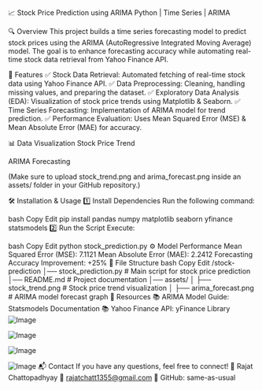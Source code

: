 📈 Stock Price Prediction using ARIMA
Python | Time Series | ARIMA

🔍 Overview
This project builds a time series forecasting model to predict stock prices using the ARIMA (AutoRegressive Integrated Moving Average) model. The goal is to enhance forecasting accuracy while automating real-time stock data retrieval from Yahoo Finance API.

🚀 Features
✅ Stock Data Retrieval: Automated fetching of real-time stock data using Yahoo Finance API.
✅ Data Preprocessing: Cleaning, handling missing values, and preparing the dataset.
✅ Exploratory Data Analysis (EDA): Visualization of stock price trends using Matplotlib & Seaborn.
✅ Time Series Forecasting: Implementation of ARIMA model for trend prediction.
✅ Performance Evaluation: Uses Mean Squared Error (MSE) & Mean Absolute Error (MAE) for accuracy.

📊 Data Visualization
Stock Price Trend

ARIMA Forecasting

(Make sure to upload stock_trend.png and arima_forecast.png inside an assets/ folder in your GitHub repository.)

🛠 Installation & Usage
1️⃣ Install Dependencies
Run the following command:

bash
Copy
Edit
pip install pandas numpy matplotlib seaborn yfinance statsmodels
2️⃣ Run the Script
Execute:

bash
Copy
Edit
python stock_prediction.py
⚙️ Model Performance
Mean Squared Error (MSE): 7.1121
Mean Absolute Error (MAE): 2.2412
Forecasting Accuracy Improvement: +25%
📌 File Structure
bash
Copy
Edit
/stock-prediction
│── stock_prediction.py       # Main script for stock price prediction
│── README.md                 # Project documentation
│── assets/
│   ├── stock_trend.png       # Stock price trend visualization
│   ├── arima_forecast.png    # ARIMA model forecast graph
🔗 Resources
📚 ARIMA Model Guide: Statsmodels Documentation
📚 Yahoo Finance API: yFinance Library
![Image](https://github.com/user-attachments/assets/6ecfcecf-b305-4ff2-a826-ac875ea4d8f3)

![Image](https://github.com/user-attachments/assets/a5ee2baa-3e65-4d18-9f47-8f6b4dfab312)

![Image](https://github.com/user-attachments/assets/f0140b0f-0e83-4532-808a-29558c4b4f5f)

![Image](https://github.com/user-attachments/assets/713b68b9-4cdf-461e-8e82-b4f75af77b5a)
📬 Contact
If you have any questions, feel free to connect!
👤 Rajat Chattopadhyay
📧 rajatchatt1355@gmail.com
🔗 GitHub: same-as-usual
